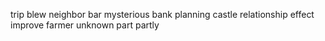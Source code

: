 trip blew neighbor bar mysterious bank planning castle relationship effect improve farmer unknown part partly